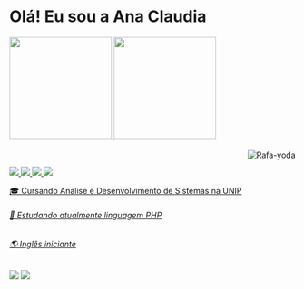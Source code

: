 # Olá! Eu sou a Ana Claudia
<div>
  <a href="https://github.com/anaclaudia-cb">
  <img height="180em" src="https://github-readme-stats.vercel.app/api?username=anaclaudia-cb&show_icons=true&theme=tokyonight&include_all_commits=true&count_private=true"/>
  <img height="180em" src="https://github-readme-stats.vercel.app/api/top-langs/?username=anaclaudia-cb&layout=compact&langs_count=7&theme=tokyonight"/>
</div>
<div style="display: inline_block"><br>
  <img align="right" alt="Rafa-yoda" src="https://i2.wp.com/data.whicdn.com/images/290358101/original.gif">
</div>
  
  ##
<div>
  <img src="https://img.shields.io/badge/HTML-239120?style=for-the-badge&logo=html5&logoColor=white">
  <img src="https://img.shields.io/badge/CSS-239120?&style=for-the-badge&logo=css3&logoColor=white">
  <img src="https://img.shields.io/badge/HTML5-E34F26?style=for-the-badge&logo=html5&logoColor=white">
  <img src="https://img.shields.io/badge/C-00599C?style=for-the-badge&logo=c&logoColor=white">
  
  🎓 Cursando Analise e Desenvolvimento de Sistemas na UNIP <h6>
  🌱 Estudando atualmente linguagem PHP <h6>
  🌎 Inglês iniciante <h6>
  
</div>
  
  <div>

  <a href="https://www.linkedin.com/in/ana-claudia-de-castro-64b623182/" target="_blank"><img src="https://img.shields.io/badge/-LinkedIn-%230077B5?style=for-the-badge&logo=linkedin&logoColor=white" target="_blank"></a> 
     <a href="https://twitter.com/anaclaudiax_?s=09" target="_blank"><img src="https://img.shields.io/badge/Twitter-1DA1F2?style=for-the-badge&logo=twitter&logoColor=white" target="_blank"></a> 
    
  </div>
  

  
